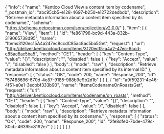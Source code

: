 {
  "info": {
    "name": "Kentico Cloud View a content item by codename",
    "_postman_id": "abc95cb5-e128-4697-b250-e12722dedbdb",
    "description": "Retrieve metadata information about a content item specified by its codename.",
    "schema": "https://schema.getpostman.com/json/collection/v2.0.0/"
  },
  "item": [
    {
      "name": "View",
      "item": [
        {
          "id": "fe861796-bc9d-443a-832b-319065738d95",
          "name": "Items3120ec15A4a247ec8ccdC85ac8ac5ba5Get",
          "request": {
            "url": "http://deliver.kenticocloud.com/items/3120ec15-a4a2-47ec-8ccd-c85ac8ac5ba5",
            "method": "GET",
            "header": [
              {
                "key": "Content-Type",
                "value": "{}",
                "description": "",
                "disabled": false
              },
              {
                "key": "Accept",
                "value": "*/*",
                "disabled": false
              }
            ],
            "body": {
              "mode": "raw"
            },
            "description": "Retrieve metadata information about a content item specified by its internal ID."
          },
          "response": [
            {
              "status": "OK",
              "code": 200,
              "name": "Response_200",
              "id": "57488696-670d-4e87-9185-988b9e9b2d1b"
            }
          ]
        },
        {
          "id": "a9f59231-4e46-4f51-a0e1-3ecbbf333b90",
          "name": "ItemsCodenameOnRoastsGet",
          "request": {
            "url": "http://deliver.kenticocloud.com/items/codename/on_roasts",
            "method": "GET",
            "header": [
              {
                "key": "Content-Type",
                "value": "{}",
                "description": "",
                "disabled": false
              },
              {
                "key": "Accept",
                "value": "*/*",
                "disabled": false
              }
            ],
            "body": {
              "mode": "raw"
            },
            "description": "Retrieve metadata information about a content item specified by its codename."
          },
          "response": [
            {
              "status": "OK",
              "code": 200,
              "name": "Response_200",
              "id": "2fe8dfe0-7bde-479c-80cb-46395c8192e7"
            }
          ]
        }
      ]
    }
  ]
}
